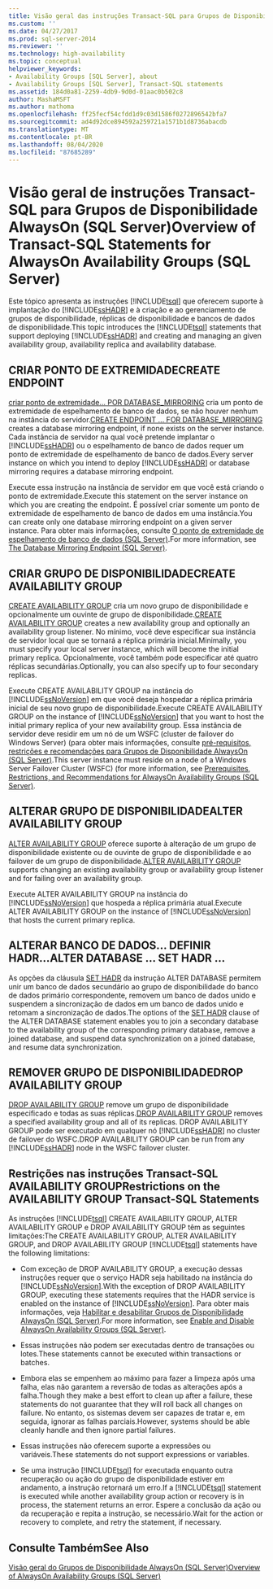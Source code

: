 ```yaml
---
title: Visão geral das instruções Transact-SQL para Grupos de Disponibilidade AlwaysOn (SQL Server) | Microsoft Docs
ms.custom: ''
ms.date: 04/27/2017
ms.prod: sql-server-2014
ms.reviewer: ''
ms.technology: high-availability
ms.topic: conceptual
helpviewer_keywords:
- Availability Groups [SQL Server], about
- Availability Groups [SQL Server], Transact-SQL statements
ms.assetid: 184d0a81-2259-4db9-9d0d-01aac0b502c8
author: MashaMSFT
ms.author: mathoma
ms.openlocfilehash: ff25fecf54cfdd1d9c03d1586f0272896542bfa7
ms.sourcegitcommit: ad4d92dce894592a259721a1571b1d8736abacdb
ms.translationtype: MT
ms.contentlocale: pt-BR
ms.lasthandoff: 08/04/2020
ms.locfileid: "87685289"
---
```

# <a name="overview-of-transact-sql-statements-for-alwayson-availability-groups-sql-server"></a><span data-ttu-id="0d43d-102">Visão geral de instruções Transact-SQL para Grupos de Disponibilidade AlwaysOn (SQL Server)</span><span class="sxs-lookup"><span data-stu-id="0d43d-102">Overview of Transact-SQL Statements for AlwaysOn Availability Groups (SQL Server)</span></span>
  <span data-ttu-id="0d43d-103">Este tópico apresenta as instruções [!INCLUDE[tsql](../../../includes/tsql-md.md)] que oferecem suporte à implantação do [!INCLUDE[ssHADR](../../../includes/sshadr-md.md)] e à criação e ao gerenciamento de grupos de disponibilidade, réplicas de disponibilidade e bancos de dados de disponibilidade.</span><span class="sxs-lookup"><span data-stu-id="0d43d-103">This topic introduces the [!INCLUDE[tsql](../../../includes/tsql-md.md)] statements that support deploying [!INCLUDE[ssHADR](../../../includes/sshadr-md.md)] and creating and managing an given availability group, availability replica and availability database.</span></span>  
  
  
##  <a name="create-endpoint"></a><a name="CreateEndpoint"></a><span data-ttu-id="0d43d-104">CRIAR PONTO DE EXTREMIDADE</span><span class="sxs-lookup"><span data-stu-id="0d43d-104">CREATE ENDPOINT</span></span>  
 <span data-ttu-id="0d43d-105">[criar ponto de extremidade... POR DATABASE_MIRRORING](/sql/t-sql/statements/create-endpoint-transact-sql) cria um ponto de extremidade de espelhamento de banco de dados, se não houver nenhum na instância do servidor.</span><span class="sxs-lookup"><span data-stu-id="0d43d-105">[CREATE ENDPOINT ... FOR DATABASE_MIRRORING](/sql/t-sql/statements/create-endpoint-transact-sql) creates a database mirroring endpoint, if none exists on the server instance.</span></span> <span data-ttu-id="0d43d-106">Cada instância de servidor na qual você pretende implantar o [!INCLUDE[ssHADR](../../../includes/sshadr-md.md)] ou o espelhamento de banco de dados requer um ponto de extremidade de espelhamento de banco de dados.</span><span class="sxs-lookup"><span data-stu-id="0d43d-106">Every server instance on which you intend to deploy [!INCLUDE[ssHADR](../../../includes/sshadr-md.md)] or database mirroring requires a database mirroring endpoint.</span></span>  
  
 <span data-ttu-id="0d43d-107">Execute essa instrução na instância de servidor em que você está criando o ponto de extremidade.</span><span class="sxs-lookup"><span data-stu-id="0d43d-107">Execute this statement on the server instance on which you are creating the endpoint.</span></span> <span data-ttu-id="0d43d-108">É possível criar somente um ponto de extremidade de espelhamento de banco de dados em uma instância.</span><span class="sxs-lookup"><span data-stu-id="0d43d-108">You can create only one database mirroring endpoint on a given server instance.</span></span> <span data-ttu-id="0d43d-109">Para obter mais informações, consulte [O ponto de extremidade de espelhamento de banco de dados &#40;SQL Server&#41;](../../database-mirroring/the-database-mirroring-endpoint-sql-server.md).</span><span class="sxs-lookup"><span data-stu-id="0d43d-109">For more information, see [The Database Mirroring Endpoint &#40;SQL Server&#41;](../../database-mirroring/the-database-mirroring-endpoint-sql-server.md).</span></span>  
  
##  <a name="create-availability-group"></a><a name="CreateAG"></a><span data-ttu-id="0d43d-110">CRIAR GRUPO DE DISPONIBILIDADE</span><span class="sxs-lookup"><span data-stu-id="0d43d-110">CREATE AVAILABILITY GROUP</span></span>  
 <span data-ttu-id="0d43d-111">[CREATE AVAILABILITY GROUP](/sql/t-sql/statements/create-availability-group-transact-sql) cria um novo grupo de disponibilidade e opcionalmente um ouvinte de grupo de disponibilidade.</span><span class="sxs-lookup"><span data-stu-id="0d43d-111">[CREATE AVAILABILITY GROUP](/sql/t-sql/statements/create-availability-group-transact-sql) creates a new availability group and optionally an availability group listener.</span></span> <span data-ttu-id="0d43d-112">No mínimo, você deve especificar sua instância de servidor local que se tornará a réplica primária inicial.</span><span class="sxs-lookup"><span data-stu-id="0d43d-112">Minimally, you must specify your local server instance, which will become the initial primary replica.</span></span> <span data-ttu-id="0d43d-113">Opcionalmente, você também pode especificar até quatro réplicas secundárias.</span><span class="sxs-lookup"><span data-stu-id="0d43d-113">Optionally, you can also specify up to four secondary replicas.</span></span>  
  
 <span data-ttu-id="0d43d-114">Execute CREATE AVAILABILITY GROUP na instância do [!INCLUDE[ssNoVersion](../../../includes/ssnoversion-md.md)] em que você deseja hospedar a réplica primária inicial de seu novo grupo de disponibilidade.</span><span class="sxs-lookup"><span data-stu-id="0d43d-114">Execute CREATE AVAILABILITY GROUP on the instance of [!INCLUDE[ssNoVersion](../../../includes/ssnoversion-md.md)] that you want to host the initial primary replica of your new availability group.</span></span> <span data-ttu-id="0d43d-115">Essa instância de servidor deve residir em um nó de um WSFC (cluster de failover do Windows Server) (para obter mais informações, consulte [pré-requisitos, restrições e recomendações para Grupos de Disponibilidade AlwaysOn &#40;SQL Server&#41;](prereqs-restrictions-recommendations-always-on-availability.md).</span><span class="sxs-lookup"><span data-stu-id="0d43d-115">This server instance must reside on a node of a Windows Server Failover Cluster (WSFC) (for more information, see [Prerequisites, Restrictions, and Recommendations for AlwaysOn Availability Groups &#40;SQL Server&#41;](prereqs-restrictions-recommendations-always-on-availability.md).</span></span>  
  
##  <a name="alter-availability-group"></a><a name="AlterAG"></a><span data-ttu-id="0d43d-116">ALTERAR GRUPO DE DISPONIBILIDADE</span><span class="sxs-lookup"><span data-stu-id="0d43d-116">ALTER AVAILABILITY GROUP</span></span>  
 <span data-ttu-id="0d43d-117">[ALTER AVAILABILITY GROUP](/sql/t-sql/statements/alter-availability-group-transact-sql) oferece suporte à alteração de um grupo de disponibilidade existente ou de ouvinte de grupo de disponibilidade e ao failover de um grupo de disponibilidade.</span><span class="sxs-lookup"><span data-stu-id="0d43d-117">[ALTER AVAILABILITY GROUP](/sql/t-sql/statements/alter-availability-group-transact-sql) supports changing an existing availability group or availability group listener and for failing over an availability group.</span></span>  
  
 <span data-ttu-id="0d43d-118">Execute ALTER AVAILABILITY GROUP na instância do [!INCLUDE[ssNoVersion](../../../includes/ssnoversion-md.md)] que hospeda a réplica primária atual.</span><span class="sxs-lookup"><span data-stu-id="0d43d-118">Execute ALTER AVAILABILITY GROUP on the instance of [!INCLUDE[ssNoVersion](../../../includes/ssnoversion-md.md)] that hosts the current primary replica.</span></span>  
  
##  <a name="alter-database--set-hadr-"></a><a name="AlterDb"></a><span data-ttu-id="0d43d-119">ALTERAR BANCO DE DADOS... DEFINIR HADR...</span><span class="sxs-lookup"><span data-stu-id="0d43d-119">ALTER DATABASE ... SET HADR ...</span></span>  
 <span data-ttu-id="0d43d-120">As opções da cláusula [SET HADR](/sql/t-sql/statements/alter-database-transact-sql-set-hadr) da instrução ALTER DATABASE permitem unir um banco de dados secundário ao grupo de disponibilidade do banco de dados primário correspondente, removem um banco de dados unido e suspendem a sincronização de dados em um banco de dados unido e retomam a sincronização de dados.</span><span class="sxs-lookup"><span data-stu-id="0d43d-120">The options of the [SET HADR](/sql/t-sql/statements/alter-database-transact-sql-set-hadr) clause of the ALTER DATABASE statement enables you to join a secondary database to the availability group of the corresponding primary database, remove a joined database, and suspend data synchronization on a joined database, and resume data synchronization.</span></span>  
  
##  <a name="drop-availability-group"></a><a name="DropAG"></a><span data-ttu-id="0d43d-121">REMOVER GRUPO DE DISPONIBILIDADE</span><span class="sxs-lookup"><span data-stu-id="0d43d-121">DROP AVAILABILITY GROUP</span></span>  
 <span data-ttu-id="0d43d-122">[DROP AVAILABILITY GROUP](/sql/t-sql/statements/drop-availability-group-transact-sql) remove um grupo de disponibilidade especificado e todas as suas réplicas.</span><span class="sxs-lookup"><span data-stu-id="0d43d-122">[DROP AVAILABILITY GROUP](/sql/t-sql/statements/drop-availability-group-transact-sql) removes a specified availability group and all of its replicas.</span></span> <span data-ttu-id="0d43d-123">DROP AVAILABILITY GROUP pode ser executado em qualquer nó [!INCLUDE[ssHADR](../../../includes/sshadr-md.md)] no cluster de failover do WSFC.</span><span class="sxs-lookup"><span data-stu-id="0d43d-123">DROP AVAILABILITY GROUP can be run from any [!INCLUDE[ssHADR](../../../includes/sshadr-md.md)] node in the WSFC failover cluster.</span></span>  
  
##  <a name="restrictions-on-the-availability-group-transact-sql-statements"></a><a name="Restrictions"></a> <span data-ttu-id="0d43d-124">Restrições nas instruções Transact-SQL AVAILABILITY GROUP</span><span class="sxs-lookup"><span data-stu-id="0d43d-124">Restrictions on the AVAILABILITY GROUP Transact-SQL Statements</span></span>  
 <span data-ttu-id="0d43d-125">As instruções [!INCLUDE[tsql](../../../includes/tsql-md.md)] CREATE AVAILABILITY GROUP, ALTER AVAILABILITY GROUP e DROP AVAILABILITY GROUP têm as seguintes limitações:</span><span class="sxs-lookup"><span data-stu-id="0d43d-125">The CREATE AVAILABILITY GROUP, ALTER AVAILABILITY GROUP, and DROP AVAILABILITY GROUP [!INCLUDE[tsql](../../../includes/tsql-md.md)] statements have the following limitations:</span></span>  
  
-   <span data-ttu-id="0d43d-126">Com exceção de DROP AVAILABILITY GROUP, a execução dessas instruções requer que o serviço HADR seja habilitado na instância do [!INCLUDE[ssNoVersion](../../../includes/ssnoversion-md.md)].</span><span class="sxs-lookup"><span data-stu-id="0d43d-126">With the exception of DROP AVAILABILITY GROUP, executing these statements requires that the HADR service is enabled on the instance of [!INCLUDE[ssNoVersion](../../../includes/ssnoversion-md.md)].</span></span> <span data-ttu-id="0d43d-127">Para obter mais informações, veja [Habilitar e desabilitar Grupos de Disponibilidade AlwaysOn &#40;SQL Server&#41;](enable-and-disable-always-on-availability-groups-sql-server.md).</span><span class="sxs-lookup"><span data-stu-id="0d43d-127">For more information, see [Enable and Disable AlwaysOn Availability Groups &#40;SQL Server&#41;](enable-and-disable-always-on-availability-groups-sql-server.md).</span></span>  
  
-   <span data-ttu-id="0d43d-128">Essas instruções não podem ser executadas dentro de transações ou lotes.</span><span class="sxs-lookup"><span data-stu-id="0d43d-128">These statements cannot be executed within transactions or batches.</span></span>  
  
-   <span data-ttu-id="0d43d-129">Embora elas se empenhem ao máximo para fazer a limpeza após uma falha, elas não garantem a reversão de todas as alterações após a falha.</span><span class="sxs-lookup"><span data-stu-id="0d43d-129">Though they make a best effort to clean up after a failure, these statements do not guarantee that they will roll back all changes on failure.</span></span> <span data-ttu-id="0d43d-130">No entanto, os sistemas devem ser capazes de tratar e, em seguida, ignorar as falhas parciais.</span><span class="sxs-lookup"><span data-stu-id="0d43d-130">However, systems should be able cleanly handle and then ignore partial failures.</span></span>  
  
-   <span data-ttu-id="0d43d-131">Essas instruções não oferecem suporte a expressões ou variáveis.</span><span class="sxs-lookup"><span data-stu-id="0d43d-131">These statements do not support expressions or variables.</span></span>  
  
-   <span data-ttu-id="0d43d-132">Se uma instrução [!INCLUDE[tsql](../../../includes/tsql-md.md)] for executada enquanto outra recuperação ou ação do grupo de disponibilidade estiver em andamento, a instrução retornará um erro.</span><span class="sxs-lookup"><span data-stu-id="0d43d-132">If a [!INCLUDE[tsql](../../../includes/tsql-md.md)] statement is executed while another availability group action or recovery is in process, the statement returns an error.</span></span> <span data-ttu-id="0d43d-133">Espere a conclusão da ação ou da recuperação e repita a instrução, se necessário.</span><span class="sxs-lookup"><span data-stu-id="0d43d-133">Wait for the action or recovery to complete, and retry the statement, if necessary.</span></span>  
  
## <a name="see-also"></a><span data-ttu-id="0d43d-134">Consulte Também</span><span class="sxs-lookup"><span data-stu-id="0d43d-134">See Also</span></span>  
 [<span data-ttu-id="0d43d-135">Visão geral do Grupos de Disponibilidade AlwaysOn &#40;SQL Server&#41;</span><span class="sxs-lookup"><span data-stu-id="0d43d-135">Overview of AlwaysOn Availability Groups &#40;SQL Server&#41;</span></span>](overview-of-always-on-availability-groups-sql-server.md)  
  
  
